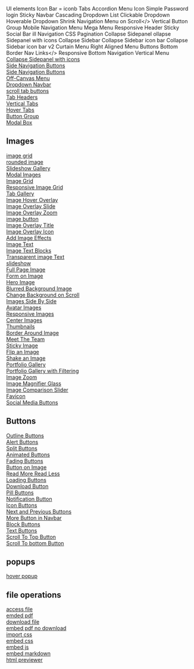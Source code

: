 UI elements
Icon Bar = iconb
Tabs</a>
Accordion</a>
Menu Icon</a>
Simple Password login</a>
Sticky Navbar</a>
Cascading Dropdown List</a>
Clickable Dropdown</a>
Hoverable Dropdown</a>
Shrink Navigation Menu on Scroll</>
Vertical Button Group
Mobile Navigation Menu
Mega Menu</a>
Responsive Header</a>
Sticky Social Bar</a>
ill Navigation</a>
CSS Pagination
Collapse Sidepanel</a>
ollapse Sidepanel with icons</a>
Collapse Sidebar</a>
Collapse Sidebar icon bar</a>
Collapse Sidebar icon bar v2</a>
Curtain Menu</a>
Right Aligned Menu Buttons
Bottom Border Nav Links</>
Responsive Bottom Navigation</a>
Vertical Menu</a>
<a target="_top" href="" style="display: block;">Collapse Sidepanel with icons</a>
<a target="_top" href="" style="display: block;">Side Navigation Buttons</a>
<a target="_top" href="" style="display: block;">Side Navigation Buttons</a>
<a target="_top" href="" style="display: block;">Off-Canvas Menu</a>
<a target="_top" href="" style="display: block;">Dropdown Navbar</a>
<a target="_top" href="" style="display: block;">scroll tab buttons</a>
<a target="_top" href="" style="display: block;">Tab Headers</a>
<a target="_top" href="" style="display: block;">Vertical Tabs</a>
<a target="_top" href="" style="display: block;">Hover Tabs</a>
<a target="_top" href="" style="display: block;">Button Group</a>
<a target="_top" href="" style="display: block;">Modal Box</a>

<h2 style="display: block;">Images</h2>
<a target="_top" href="" style="display: block;">image grid</a>
<a target="_top" href="" style="display: block;">rounded image</a>
<a target="_top" href="" style="display: block;">Slideshow Gallery</a>
<a target="_top" href="" style="display: block;">Modal Images</a>
<a target="_top" href="" style="display: block;">Image Grid</a>
<a target="_top" href="" style="display: block;">Responsive Image Grid</a>
<a target="_top" href="" style="display: block;">Tab Gallery</a>
<a target="_top" href="" style="display: block;">Image Hover Overlay</a>
<a target="_top" href="" style="display: block;">Image Overlay Slide</a>
<a target="_top" href="" style="display: block;">Image Overlay Zoom</a>
<a target="_top" href="" style="display: block;">image button</a>
<a target="_top" href="" style="display: block;">Image Overlay Title</a>
<a target="_top" href="" style="display: block;">Image Overlay Icon</a>
<a target="_top" href="" style="display: block;">Add Image Effects</a>
<a target="_top" href="" style="display: block;">Image Text</a>
<a target="_top" href="" style="display: block;">Image Text Blocks</a>
<a target="_top" href="" style="display: block;">Transparent image Text</a>
<a target="_top" href="" style="display: block;">slideshow</a>
<a target="_top" href="" style="display: block;">Full Page Image</a>
<a target="_top" href="" style="display: block;">Form on Image</a>
<a target="_top" href="" style="display: block;">Hero Image</a>
<a target="_top" href="" style="display: block;">Blurred Background Image</a>
<a target="_top" href="" style="display: block;">Change Background on Scroll</a>
<a target="_top" href="" style="display: block;">Images Side By Side</a>
<a target="_top" href="" style="display: block;">Avatar Images</a>
<a target="_top" href="" style="display: block;">Responsive Images</a>
<a target="_top" href="" style="display: block;">Center Images</a>
<a target="_top" href="" style="display: block;">Thumbnails</a>
<a target="_top" href="" style="display: block;">Border Around Image</a>
<a target="_top" href="" style="display: block;">Meet The Team</a>
<a target="_top" href="" style="display: block;">Sticky Image</a>
<a target="_top" href="" style="display: block;">Flip an Image</a>
<a target="_top" href="" style="display: block;">Shake an Image</a>
<a target="_top" href="" style="display: block;">Portfolio Gallery</a>
<a target="_top" href="" style="display: block;">Portfolio Gallery with Filtering</a>
<a target="_top" href="" style="display: block;">Image Zoom</a>
<a target="_top" href="" style="display: block;">Image Magnifier Glass</a>
<a target="_top" href="" style="display: block;">Image Comparison Slider</a>
<a target="_top" href="" style="display: block;">Favicon</a>
<a target="_top" href="" style="display: block;">Social Media Buttons</a>

<h2 style="display: block;">Buttons</h2>
<a target="_top" href="" style="display: block;">Outline Buttons</a>
<a target="_top" href="" style="display: block;">Alert Buttons</a>
<a target="_top" href="" style="display: block;">Split Buttons</a>
<a target="_top" href="" style="display: block;">Animated Buttons</a>
<a target="_top" href="" style="display: block;">Fading Buttons</a>
<a target="_top" href="" style="display: block;">Button on Image</a>
<a target="_top" href="" style="display: block;">Read More Read Less</a>
<a target="_top" href="" style="display: block;">Loading Buttons</a>
<a target="_top" href="" style="display: block;">Download Button</a>
<a target="_top" href="" style="display: block;">Pill Buttons</a>
<a target="_top" href="" style="display: block;">Notification Button</a>
<a target="_top" href="" style="display: block;">Icon Buttons</a>
<a target="_top" href="" style="display: block;">Next and Previous Buttons</a>
<a target="_top" href="" style="display: block;">More Button in Navbar</a>
<a target="_top" href="" style="display: block;">Block Buttons</a>
<a target="_top" href="" style="display: block;">Text Buttons</a>
<a target="_top" href="" style="display: block;">Scroll To Top Button</a>
<a target="_top" href="" style="display: block;">Scroll To bottom Button</a>

<h2 style="display: block;">popups</h2>
<a target="_top" href="" style="display: block;">hover popup</a>
<a target="_top" href="" style="display: block;"></a>
<a target="_top" href="" style="display: block;"></a>
<a target="_top" href="" style="display: block;"></a>
<a target="_top" href="" style="display: block;"></a>
<a target="_top" href="" style="display: block;"></a>


<h2 style="display: block;">file operations</h2>
<a target="_top" href="" style="display: block;">access file</a>
<a target="_top" href="" style="display: block;">emded pdf</a>
<a target="_top" href="" style="display: block;">download file</a>
<a target="_top" href="" style="display: block;">embed pdf no download</a>
<a target="_top" href="" style="display: block;">import css</a>
<a target="_top" href="" style="display: block;">embed css</a>
<a target="_top" href="" style="display: block;">embed js</a>
<a target="_top" href="" style="display: block;">embed markdown</a>
<a target="_top" href="" style="display: block;">html previewer</a>
<a target="_top" href="" style="display: block;"></a>
<a target="_top" href="" style="display: block;"></a>
<a target="_top" href="" style="display: block;"></a>